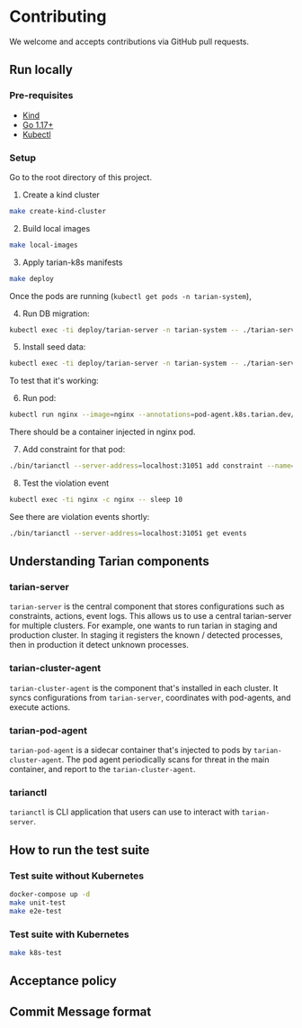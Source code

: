 # Contributing

We welcome and accepts contributions via GitHub pull requests.

## Run locally

### Pre-requisites

- [Kind](https://kind.sigs.k8s.io/)
- [Go 1.17+](https://golang.org/)
- [Kubectl](https://kubernetes.io/docs/tasks/tools/)

### Setup


Go to the root directory of this project.

1. Create a kind cluster

```bash
make create-kind-cluster
```

2. Build local images

```bash
make local-images
```

3. Apply tarian-k8s manifests

```bash
make deploy
```

Once the pods are running (`kubectl get pods -n tarian-system`),

4. Run DB migration:

```bash
kubectl exec -ti deploy/tarian-server -n tarian-system -- ./tarian-server db migrate
```

5. Install seed data:

```bash
kubectl exec -ti deploy/tarian-server -n tarian-system -- ./tarian-server dev seed-data
```

To test that it's working:

6. Run pod:

```bash
kubectl run nginx --image=nginx --annotations=pod-agent.k8s.tarian.dev/threat-scan=true
```

There should be a container injected in nginx pod.

7. Add constraint for that pod:

```bash
./bin/tarianctl --server-address=localhost:31051 add constraint --name=nginx --namespace default --match-labels run=nginx --allowed-processes=pause,tarian-pod-agent,nginx
```

8. Test the violation event

```bash
kubectl exec -ti nginx -c nginx -- sleep 10
```

See there are violation events shortly:

```bash
./bin/tarianctl --server-address=localhost:31051 get events
```


## Understanding Tarian components

### tarian-server

`tarian-server` is the central component that stores configurations such as constraints, actions, event logs. This allows us to use a central tarian-server for 
multiple clusters. For example, one wants to run tarian in staging and production cluster. In staging it registers the known / detected processes, then in production it detect unknown processes.

### tarian-cluster-agent

`tarian-cluster-agent` is the component that's installed in each cluster. It syncs configurations from `tarian-server`, coordinates with pod-agents, and execute actions.

### tarian-pod-agent

`tarian-pod-agent` is a sidecar container that's injected to pods by `tarian-cluster-agent`. The pod agent periodically scans for threat in the main container, and report to the `tarian-cluster-agent`.

### tarianctl

`tarianctl` is CLI application that users can use to interact with `tarian-server`.


## How to run the test suite

### Test suite without Kubernetes

```bash
docker-compose up -d
make unit-test
make e2e-test
```


### Test suite with Kubernetes

```bash
make k8s-test
```


## Acceptance policy

## Commit Message format
